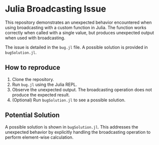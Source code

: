 # Julia Broadcasting Issue

This repository demonstrates an unexpected behavior encountered when using broadcasting with a custom function in Julia.  The function works correctly when called with a single value, but produces unexpected output when used with broadcasting.

The issue is detailed in the `bug.jl` file.  A possible solution is provided in `bugSolution.jl`.

## How to reproduce

1. Clone the repository.
2. Run `bug.jl` using the Julia REPL.
3. Observe the unexpected output.  The broadcasting operation does not produce the expected result.
4. (Optional) Run `bugSolution.jl` to see a possible solution.

## Potential Solution

A possible solution is shown in `bugSolution.jl`. This addresses the unexpected behavior by explicitly handling the broadcasting operation to perform element-wise calculation.
